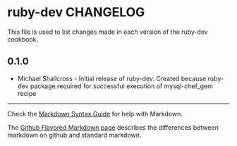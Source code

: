 ruby-dev CHANGELOG
==================

This file is used to list changes made in each version of the ruby-dev cookbook.

0.1.0
-----
- Michael Shallcross - Initial release of ruby-dev.  Created because ruby-dev package required for successful execution of mysql-chef_gem recipe

- - -
Check the [Markdown Syntax Guide](http://daringfireball.net/projects/markdown/syntax) for help with Markdown.

The [Github Flavored Markdown page](http://github.github.com/github-flavored-markdown/) describes the differences between markdown on github and standard markdown.
